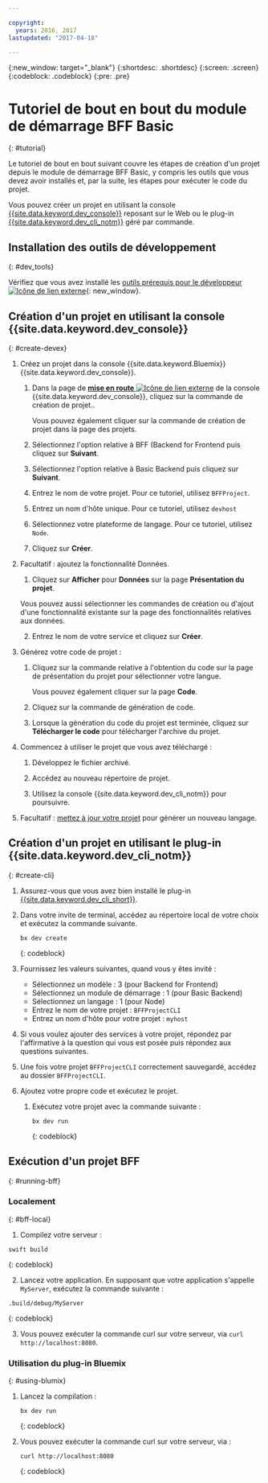 ```yaml
---

copyright:
  years: 2016, 2017
lastupdated: "2017-04-18"

---
```

{:new_window: target="_blank"}
{:shortdesc: .shortdesc}
{:screen: .screen}
{:codeblock: .codeblock}
{:pre: .pre}

# Tutoriel de bout en bout du module de démarrage BFF Basic
{: #tutorial}

Le tutoriel de bout en bout suivant couvre les étapes de création d'un projet depuis le module de démarrage BFF Basic, y compris les outils que vous devez avoir installés et, par la suite, les étapes pour exécuter le code du projet.

Vous pouvez créer un projet en utilisant la console [{{site.data.keyword.dev_console}}](#create-devex) reposant sur le Web ou le plug-in [{{site.data.keyword.dev_cli_notm}}](#create-cli) géré par commande.

## Installation des outils de développement
{: #dev_tools}

Vérifiez que vous avez installé les [outils prérequis pour le développeur![Icône de lien externe](../icons/launch-glyph.svg "Icône de lien externe")](get_code.html#prereq-dev-tools){: new_window}.


## Création d'un projet en utilisant la console {{site.data.keyword.dev_console}}
{: #create-devex}

1. Créez un projet dans la console {{site.data.keyword.Bluemix}} {{site.data.keyword.dev_console}}.

	1. Dans la page de [**mise en route** ![Icône de lien externe](../icons/launch-glyph.svg "Icône de lien externe")](https://console.ng.bluemix.net/developer/getting-started/) de la console {{site.data.keyword.dev_console}},  cliquez sur la commande de création de projet..

		Vous pouvez également cliquer sur la commande de création de projet dans la page des projets.

	2. Sélectionnez l'option relative à BFF (Backend for Frontend puis cliquez sur **Suivant**.

	3. Sélectionnez l'option relative à Basic Backend puis cliquez sur **Suivant**.

	4. Entrez le nom de votre projet. Pour ce tutoriel, utilisez `BFFProject`.   

	5. Entrez un nom d'hôte unique. Pour ce tutoriel, utilisez `devhost` 

	6. Sélectionnez votre plateforme de langage. Pour ce tutoriel, utilisez `Node`.
   
	7. Cliquez sur **Créer**.

2. Facultatif : ajoutez la fonctionnalité Données.

	1. Cliquez sur **Afficher** pour **Données** sur la page **Présentation du projet**.

      Vous pouvez aussi sélectionner les commandes de création ou d'ajout d'une fonctionnalité existante sur la page des fonctionnalités relatives aux données.

   2. Entrez le nom de votre service et cliquez sur
**Créer**.

3. Générez votre code de projet :

	1. Cliquez sur  la commande relative à l'obtention du code sur la page de présentation du projet pour sélectionner votre langue.
   
		Vous pouvez également cliquer sur la page **Code**.
      
	2. Cliquez sur la commande de génération de code.
   
	3. Lorsque la génération du code du projet est terminée, cliquez sur **Télécharger le code** pour télécharger l'archive du projet.

4. Commencez à utiliser le projet que vous avez téléchargé :

	1. Développez le fichier archivé.
	
	2. Accédez au nouveau répertoire de projet.
	
	3. Utilisez la console {{site.data.keyword.dev_cli_notm}} pour poursuivre.

5. Facultatif : [mettez à jour votre projet](project_overview_page.html#update_language) pour générer un nouveau langage.


## Création d'un projet en utilisant le plug-in {{site.data.keyword.dev_cli_notm}}
{: #create-cli}

1. Assurez-vous que vous avez bien installé le plug-in [{{site.data.keyword.dev_cli_short}}](dev_cli.html).

2. Dans votre invite de terminal, accédez au répertoire local de votre choix et exécutez la commande suivante.
  
	```
	bx dev create
	```
	{: codeblock}
	
3. Fournissez les valeurs suivantes, quand vous y êtes invité :

	* Sélectionnez un modèle : 3 (pour Backend for Frontend)
	* Sélectionnez un module de démarrage : 1 (pour Basic Backend)
	* Sélectionnez un langage : 1 (pour Node)
	* Entrez le nom de votre projet : `BFFProjectCLI`
	* Entrez un nom d'hôte pour votre projet : `myhost`

4. Si vous voulez ajouter des services à votre projet, répondez par l'affirmative à la question qui vous est posée puis répondez aux questions suivantes.

5. Une fois votre projet `BFFProjectCLI` correctement sauvegardé, accédez au dossier `BFFProjectCLI`.

6. Ajoutez votre propre code et exécutez le projet.
 
	1. Exécutez votre projet avec la commande suivante :

 		```
		bx dev run
		```
		{: codeblock}


## Exécution d'un projet BFF
{: #running-bff}

### Localement
{: #bff-local}

1. Compilez votre serveur :

  ```
  swift build
  ```
  {: codeblock}

2. Lancez votre application. En supposant que votre application s'appelle `MyServer`, exécutez la commande suivante :

  ```
  .build/debug/MyServer
  ```
  {: codeblock}

3. Vous pouvez exécuter la commande curl sur votre serveur, via `curl http://localhost:8080`.


### Utilisation du plug-in Bluemix
{: #using-blumix}

1. Lancez la compilation :

	```
	bx dev run
	```
	{: codeblock}

2. Vous pouvez exécuter la commande curl sur votre serveur, via :
  
	```
	curl http://localhost:8080
	```
	{: codeblock}
